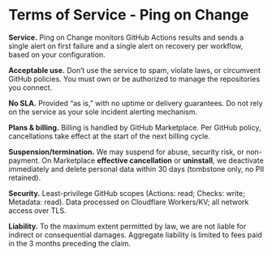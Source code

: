 # Terms of Service - Ping on Change

**Service.** Ping on Change monitors GitHub Actions results and sends a single alert on first failure and a single alert on recovery per workflow, based on your configuration.

**Acceptable use.** Don’t use the service to spam, violate laws, or circumvent GitHub policies. You must own or be authorized to manage the repositories you connect.

**No SLA.** Provided “as is,” with no uptime or delivery guarantees. Do not rely on the service as your sole incident alerting mechanism.

**Plans & billing.** Billing is handled by GitHub Marketplace. Per GitHub policy, cancellations take effect at the start of the next billing cycle.

**Suspension/termination.** We may suspend for abuse, security risk, or non-payment. On Marketplace **effective cancellation** or **uninstall**, we deactivate immediately and delete personal data within 30 days (tombstone only, no PII retained).

**Security.** Least-privilege GitHub scopes (Actions: read; Checks: write; Metadata: read). Data processed on Cloudflare Workers/KV; all network access over TLS.

**Liability.** To the maximum extent permitted by law, we are not liable for indirect or consequential damages. Aggregate liability is limited to fees paid in the 3 months preceding the claim.
